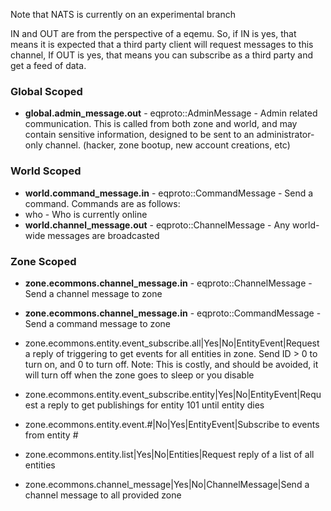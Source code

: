 Note that NATS is currently on an experimental branch

IN and OUT are from the perspective of a eqemu. So, if IN is yes, that means it is expected that a third party client will request messages to this channel, If OUT is yes, that means you can subscribe as a third party and get a feed of data.

### Global Scoped
* **global.admin_message.out** - eqproto::AdminMessage - Admin related communication. This is called from both zone and world, and may contain sensitive information, designed to be sent to an administrator-only channel. (hacker, zone bootup, new account creations, etc)

### World Scoped
* **world.command_message.in** - eqproto::CommandMessage - Send a command. Commands are as follows:
* who - Who is currently online
* **world.channel_message.out** - eqproto::ChannelMessage - Any world-wide messages are broadcasted

### Zone Scoped
* **zone.ecommons.channel_message.in** - eqproto::ChannelMessage - Send a channel message to zone
* **zone.ecommons.channel_message.in** - eqproto::CommandMessage - Send a command message to zone

* zone.ecommons.entity.event_subscribe.all|Yes|No|EntityEvent|Request a reply of triggering to get events for all entities in zone. Send ID > 0 to turn on, and 0 to turn off. Note: This is costly, and should be avoided, it will turn off when the zone goes to sleep or you disable
* zone.ecommons.entity.event_subscribe.entity|Yes|No|EntityEvent|Request a reply to get publishings for entity 101 until entity dies
* zone.ecommons.entity.event.#|No|Yes|EntityEvent|Subscribe to events from entity #
* zone.ecommons.entity.list|Yes|No|Entities|Request reply of a list of all entities
* zone.ecommons.channel_message|Yes|No|ChannelMessage|Send a channel message to all provided zone